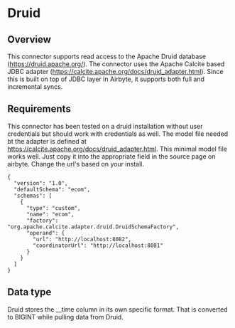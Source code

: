 # Druid

## Overview

This connector supports read access to the Apache Druid database (https://druid.apache.org/). The connector uses the Apache Calcite based JDBC adapter (https://calcite.apache.org/docs/druid_adapter.html). Since this is built on top of JDBC layer in Airbyte, it supports both full and incremental syncs.

## Requirements

This connector has been tested on a druid installation without user credentials but should work with credentials as well. The model file needed bt the adapter is defined at https://calcite.apache.org/docs/druid_adapter.html. This minimal model file works well. Just copy it into the appropriate field in the source page on airbyte. Change the url's based on your install.
```
{
  "version": "1.0",
  "defaultSchema": "ecom",
  "schemas": [
    {
      "type": "custom",
      "name": "ecom",
      "factory": "org.apache.calcite.adapter.druid.DruidSchemaFactory",
      "operand": {
        "url": "http://localhost:8082",
        "coordinatorUrl": "http://localhost:8081"
      }
    }
  ]
}
```
## Data type

Druid stores the \_\_time column in its own specific format. That is converted to BIGINT while pulling data from Druid.
